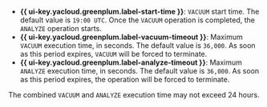 * **{{ ui-key.yacloud.greenplum.label-start-time }}**: `VACUUM` start time. The default value is `19:00 UTC`. Once the `VACUUM` operation is completed, the `ANALYZE` operation starts.
* **{{ ui-key.yacloud.greenplum.label-vacuum-timeout }}**: Maximum `VACUUM` execution time, in seconds. The default value is `36,000`. As soon as this period expires, `VACUUM` will be forced to terminate.
* **{{ ui-key.yacloud.greenplum.label-analyze-timeout }}**: Maximum `ANALYZE` execution time, in seconds. The default value is `36,000`. As soon as this period expires, the operation will be forced to terminate.

The combined `VACUUM` and `ANALYZE` execution time may not exceed 24 hours.
